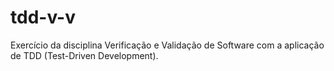 # tdd-v-v
Exercício da disciplina Verificação e Validação de Software com a aplicação de TDD (Test-Driven Development).
